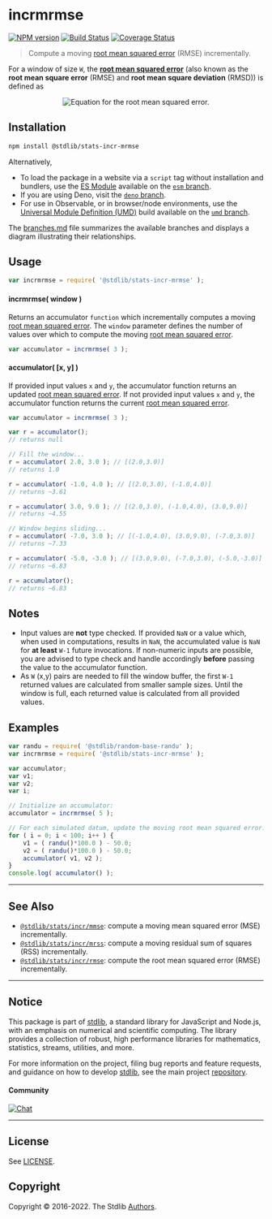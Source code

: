 <!--

@license Apache-2.0

Copyright (c) 2018 The Stdlib Authors.

Licensed under the Apache License, Version 2.0 (the "License");
you may not use this file except in compliance with the License.
You may obtain a copy of the License at

   http://www.apache.org/licenses/LICENSE-2.0

Unless required by applicable law or agreed to in writing, software
distributed under the License is distributed on an "AS IS" BASIS,
WITHOUT WARRANTIES OR CONDITIONS OF ANY KIND, either express or implied.
See the License for the specific language governing permissions and
limitations under the License.

-->

# incrmrmse

[![NPM version][npm-image]][npm-url] [![Build Status][test-image]][test-url] [![Coverage Status][coverage-image]][coverage-url] <!-- [![dependencies][dependencies-image]][dependencies-url] -->

> Compute a moving [root mean squared error][root-mean-squared-error] (RMSE) incrementally.

<section class="intro">

For a window of size `W`, the [**root mean squared error**][root-mean-squared-error] (also known as the **root mean square error** (RMSE) and **root mean square deviation** (RMSD)) is defined as

<!-- <equation class="equation" label="eq:root_mean_squared_error" align="center" raw="\operatorname{RMSE} = \sqrt{ \frac{1}{W} \sum_{i=0}^{W-1} (y_i - x_i)^2 }" alt="Equation for the root mean squared error."> -->

<div class="equation" align="center" data-raw-text="\operatorname{RMSE} = \sqrt{ \frac{1}{W} \sum_{i=0}^{W-1} (y_i - x_i)^2 }" data-equation="eq:root_mean_squared_error">
    <img src="https://cdn.jsdelivr.net/gh/stdlib-js/stdlib@6c360ad04d4b48c623a626d13723b4dc33ff0e8e/lib/node_modules/@stdlib/stats/incr/mrmse/docs/img/equation_root_mean_squared_error.svg" alt="Equation for the root mean squared error.">
    <br>
</div>

<!-- </equation> -->

</section>

<!-- /.intro -->

<section class="installation">

## Installation

```bash
npm install @stdlib/stats-incr-mrmse
```

Alternatively,

-   To load the package in a website via a `script` tag without installation and bundlers, use the [ES Module][es-module] available on the [`esm` branch][esm-url].
-   If you are using Deno, visit the [`deno` branch][deno-url].
-   For use in Observable, or in browser/node environments, use the [Universal Module Definition (UMD)][umd] build available on the [`umd` branch][umd-url].

The [branches.md][branches-url] file summarizes the available branches and displays a diagram illustrating their relationships.

</section>

<section class="usage">

## Usage

```javascript
var incrmrmse = require( '@stdlib/stats-incr-mrmse' );
```

#### incrmrmse( window )

Returns an accumulator `function` which incrementally computes a moving [root mean squared error][root-mean-squared-error]. The `window` parameter defines the number of values over which to compute the moving [root mean squared error][root-mean-squared-error].

```javascript
var accumulator = incrmrmse( 3 );
```

#### accumulator( \[x, y] )

If provided input values `x` and `y`, the accumulator function returns an updated [root mean squared error][root-mean-squared-error]. If not provided input values `x` and `y`, the accumulator function returns the current [root mean squared error][root-mean-squared-error].

```javascript
var accumulator = incrmrmse( 3 );

var r = accumulator();
// returns null

// Fill the window...
r = accumulator( 2.0, 3.0 ); // [(2.0,3.0)]
// returns 1.0

r = accumulator( -1.0, 4.0 ); // [(2.0,3.0), (-1.0,4.0)]
// returns ~3.61

r = accumulator( 3.0, 9.0 ); // [(2.0,3.0), (-1.0,4.0), (3.0,9.0)]
// returns ~4.55

// Window begins sliding...
r = accumulator( -7.0, 3.0 ); // [(-1.0,4.0), (3.0,9.0), (-7.0,3.0)]
// returns ~7.33

r = accumulator( -5.0, -3.0 ); // [(3.0,9.0), (-7.0,3.0), (-5.0,-3.0)]
// returns ~6.83

r = accumulator();
// returns ~6.83
```

</section>

<!-- /.usage -->

<section class="notes">

## Notes

-   Input values are **not** type checked. If provided `NaN` or a value which, when used in computations, results in `NaN`, the accumulated value is `NaN` for **at least** `W-1` future invocations. If non-numeric inputs are possible, you are advised to type check and handle accordingly **before** passing the value to the accumulator function.
-   As `W` (x,y) pairs are needed to fill the window buffer, the first `W-1` returned values are calculated from smaller sample sizes. Until the window is full, each returned value is calculated from all provided values.

</section>

<!-- /.notes -->

<section class="examples">

## Examples

<!-- eslint no-undef: "error" -->

```javascript
var randu = require( '@stdlib/random-base-randu' );
var incrmrmse = require( '@stdlib/stats-incr-mrmse' );

var accumulator;
var v1;
var v2;
var i;

// Initialize an accumulator:
accumulator = incrmrmse( 5 );

// For each simulated datum, update the moving root mean squared error...
for ( i = 0; i < 100; i++ ) {
    v1 = ( randu()*100.0 ) - 50.0;
    v2 = ( randu()*100.0 ) - 50.0;
    accumulator( v1, v2 );
}
console.log( accumulator() );
```

</section>

<!-- /.examples -->

<!-- Section for related `stdlib` packages. Do not manually edit this section, as it is automatically populated. -->

<section class="related">

* * *

## See Also

-   <span class="package-name">[`@stdlib/stats/incr/mmse`][@stdlib/stats/incr/mmse]</span><span class="delimiter">: </span><span class="description">compute a moving mean squared error (MSE) incrementally.</span>
-   <span class="package-name">[`@stdlib/stats/incr/mrss`][@stdlib/stats/incr/mrss]</span><span class="delimiter">: </span><span class="description">compute a moving residual sum of squares (RSS) incrementally.</span>
-   <span class="package-name">[`@stdlib/stats/incr/rmse`][@stdlib/stats/incr/rmse]</span><span class="delimiter">: </span><span class="description">compute the root mean squared error (RMSE) incrementally.</span>

</section>

<!-- /.related -->

<!-- Section for all links. Make sure to keep an empty line after the `section` element and another before the `/section` close. -->


<section class="main-repo" >

* * *

## Notice

This package is part of [stdlib][stdlib], a standard library for JavaScript and Node.js, with an emphasis on numerical and scientific computing. The library provides a collection of robust, high performance libraries for mathematics, statistics, streams, utilities, and more.

For more information on the project, filing bug reports and feature requests, and guidance on how to develop [stdlib][stdlib], see the main project [repository][stdlib].

#### Community

[![Chat][chat-image]][chat-url]

---

## License

See [LICENSE][stdlib-license].


## Copyright

Copyright &copy; 2016-2022. The Stdlib [Authors][stdlib-authors].

</section>

<!-- /.stdlib -->

<!-- Section for all links. Make sure to keep an empty line after the `section` element and another before the `/section` close. -->

<section class="links">

[npm-image]: http://img.shields.io/npm/v/@stdlib/stats-incr-mrmse.svg
[npm-url]: https://npmjs.org/package/@stdlib/stats-incr-mrmse

[test-image]: https://github.com/stdlib-js/stats-incr-mrmse/actions/workflows/test.yml/badge.svg?branch=main
[test-url]: https://github.com/stdlib-js/stats-incr-mrmse/actions/workflows/test.yml?query=branch:main

[coverage-image]: https://img.shields.io/codecov/c/github/stdlib-js/stats-incr-mrmse/main.svg
[coverage-url]: https://codecov.io/github/stdlib-js/stats-incr-mrmse?branch=main

<!--

[dependencies-image]: https://img.shields.io/david/stdlib-js/stats-incr-mrmse.svg
[dependencies-url]: https://david-dm.org/stdlib-js/stats-incr-mrmse/main

-->

[chat-image]: https://img.shields.io/gitter/room/stdlib-js/stdlib.svg
[chat-url]: https://gitter.im/stdlib-js/stdlib/

[stdlib]: https://github.com/stdlib-js/stdlib

[stdlib-authors]: https://github.com/stdlib-js/stdlib/graphs/contributors

[umd]: https://github.com/umdjs/umd
[es-module]: https://developer.mozilla.org/en-US/docs/Web/JavaScript/Guide/Modules

[deno-url]: https://github.com/stdlib-js/stats-incr-mrmse/tree/deno
[umd-url]: https://github.com/stdlib-js/stats-incr-mrmse/tree/umd
[esm-url]: https://github.com/stdlib-js/stats-incr-mrmse/tree/esm
[branches-url]: https://github.com/stdlib-js/stats-incr-mrmse/blob/main/branches.md

[stdlib-license]: https://raw.githubusercontent.com/stdlib-js/stats-incr-mrmse/main/LICENSE

[root-mean-squared-error]: https://en.wikipedia.org/wiki/Root-mean-square_deviation

<!-- <related-links> -->

[@stdlib/stats/incr/mmse]: https://github.com/stdlib-js/stats-incr-mmse

[@stdlib/stats/incr/mrss]: https://github.com/stdlib-js/stats-incr-mrss

[@stdlib/stats/incr/rmse]: https://github.com/stdlib-js/stats-incr-rmse

<!-- </related-links> -->

</section>

<!-- /.links -->

